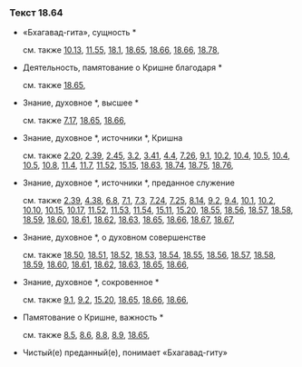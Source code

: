 ### Текст 18.64
	
- «Бхагавад-гита», сущность *

	см. также  [10.13](../10/1013.md),  [11.55](../11/1155.md),  [18.1](../18/1801.md),  [18.65](../18/1865.md),  [18.66](../18/1866.md),  [18.66](../18/1866.md),  [18.78](../18/1878.md), 
	
- Деятельность, памятование о Кришне благодаря *

	см. также  [18.65](../18/1865.md), 
	
- Знание, духовное *, высшее *

	см. также  [7.17](../07/0717.md),  [18.65](../18/1865.md),  [18.66](../18/1866.md), 
	
- Знание, духовное *, источники *, Кришна

	см. также  [2.20](../02/0220.md),  [2.39](../02/0239.md),  [2.45](../02/0245.md),  [3.2](../03/0302.md),  [3.41](../03/0341.md),  [4.4](../04/0404.md),  [7.26](../07/0726.md),  [9.1](../09/0901.md),  [10.2](../10/1002.md),  [10.4](../10/1004.md),  [10.5](../10/1005.md),  [10.4](../10/1004.md),  [10.5](../10/1005.md),  [10.8](../10/1008.md),  [11.4](../11/1104.md),  [11.7](../11/1107.md),  [11.52](../11/1152.md),  [15.15](../15/1515.md),  [18.63](../18/1863.md),  [18.74](../18/1874.md),  [18.75](../18/1875.md),  [18.76](../18/1876.md), 
	
- Знание, духовное *, источники *, преданное служение

	см. также  [2.39](../02/0239.md),  [4.38](../04/0438.md),  [6.8](../06/0608.md),  [7.1](../07/0701.md),  [7.3](../07/0703.md),  [7.24](../07/0724.md),  [7.25](../07/0725.md),  [8.14](../08/0814.md),  [9.2](../09/0902.md),  [9.4](../09/0904.md),  [10.1](../10/1001.md),  [10.2](../10/1002.md),  [10.10](../10/1010.md),  [10.15](../10/1015.md),  [10.17](../10/1017.md),  [11.52](../11/1152.md),  [11.53](../11/1153.md),  [11.54](../11/1154.md),  [15.11](../15/1511.md),  [15.20](../15/1520.md),  [18.55](../18/1855.md),  [18.56](../18/1856.md),  [18.57](../18/1857.md),  [18.58](../18/1858.md),  [18.59](../18/1859.md),  [18.60](../18/1860.md),  [18.61](../18/1861.md),  [18.62](../18/1862.md),  [18.63](../18/1863.md),  [18.65](../18/1865.md),  [18.66](../18/1866.md),  [18.67](../18/1867.md),  [18.67](../18/1867.md), 
	
- Знание, духовное *, о духовном совершенстве

	см. также  [18.50](../18/1850.md),  [18.51](../18/1851.md),  [18.52](../18/1852.md),  [18.53](../18/1853.md),  [18.54](../18/1854.md),  [18.55](../18/1855.md),  [18.56](../18/1856.md),  [18.57](../18/1857.md),  [18.58](../18/1858.md),  [18.59](../18/1859.md),  [18.60](../18/1860.md),  [18.61](../18/1861.md),  [18.62](../18/1862.md),  [18.63](../18/1863.md),  [18.65](../18/1865.md),  [18.66](../18/1866.md), 
	
- Знание, духовное *, сокровенное *

	см. также  [9.1](../09/0901.md),  [9.2](../09/0902.md),  [15.20](../15/1520.md),  [18.65](../18/1865.md),  [18.66](../18/1866.md),  [18.66](../18/1866.md), 
	
- Памятование о Кришне, важность *

	см. также  [8.5](../08/0805.md),  [8.6](../08/0806.md),  [8.8](../08/0808.md),  [8.9](../08/0809.md),  [18.65](../18/1865.md), 
	
- Чистый(е) преданный(е), понимает «Бхагавад-гиту»

